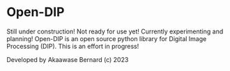 # Open-DIP

Still under construction! Not ready for use yet! Currently experimenting and planning!
Open-DIP is an open source python library for Digital Image Processing (DIP). This is an effort in progress! 

Developed by Akaawase Bernard (c) 2023
